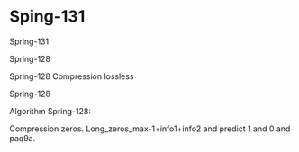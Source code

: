 # Sping-131
Spring-131

Spring-128

Spring-128 Compression lossless

Spring-128

Algorithm Spring-128:

Compression zeros. Long_zeros_max-1+info1+info2 and predict 1 and 0 and paq9a.
